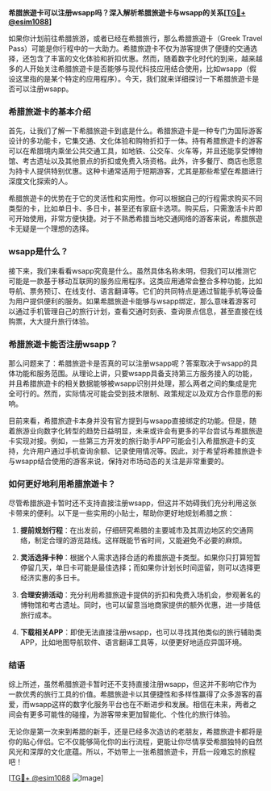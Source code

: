 **希腊旅遊卡可以注册wsapp吗？深入解析希腊旅遊卡与wsapp的关系[[TG💪+ @esim1088](https://t.me/s/esim1088)]**

如果你计划前往希腊旅游，或者已经在希腊旅行，那么希腊旅遊卡（Greek Travel Pass）可能是你行程中的一大助力。希腊旅遊卡不仅为游客提供了便捷的交通选择，还包含了丰富的文化体验和折扣优惠。然而，随着数字化时代的到来，越来越多的人开始关注希腊旅遊卡是否能够与现代科技应用结合使用，比如wsapp（假设这里指的是某个特定的应用程序）。今天，我们就来详细探讨一下希腊旅遊卡是否可以注册wsapp。

### 希腊旅遊卡的基本介绍

首先，让我们了解一下希腊旅遊卡到底是什么。希腊旅遊卡是一种专门为国际游客设计的多功能卡，它集交通、文化体验和购物折扣于一体。持有希腊旅遊卡的游客可以在希腊境内乘坐公共交通工具，如地铁、公交车、火车等，并且还能享受博物馆、考古遗址以及其他景点的折扣或免费入场资格。此外，许多餐厅、商店也愿意为持卡人提供特别优惠。这种卡通常适用于短期游客，尤其是那些希望在希腊进行深度文化探索的人。

希腊旅遊卡的优势在于它的灵活性和实用性。你可以根据自己的行程需求购买不同类型的卡，比如单日卡、多日卡，甚至还有家庭卡选项。购买后，只需激活卡片即可开始使用，非常方便快捷。对于不熟悉希腊当地交通网络的游客来说，希腊旅遊卡无疑是一个理想的选择。

### wsapp是什么？

接下来，我们来看看wsapp究竟是什么。虽然具体名称未明，但我们可以推测它可能是一款基于移动互联网的服务应用程序。这类应用通常会整合多种功能，比如导航、票务预订、在线支付、语言翻译等。它们的共同特点是通过智能手机等设备为用户提供便利的服务。如果希腊旅遊卡能够与wsapp绑定，那么意味着游客可以通过手机管理自己的旅行计划，查看交通时刻表、查询景点信息，甚至直接在线购票，大大提升旅行体验。

### 希腊旅遊卡能否注册wsapp？

那么问题来了：希腊旅遊卡是否真的可以注册wsapp呢？答案取决于wsapp的具体功能和服务范围。从理论上讲，只要wsapp具备支持第三方服务接入的功能，并且希腊旅遊卡的相关数据能够被wsapp识别并处理，那么两者之间的集成是完全可行的。然而，实际情况可能会受到技术限制、政策规定以及双方合作意愿的影响。

目前来看，希腊旅遊卡本身并没有官方提到与wsapp直接绑定的功能。但是，随着旅游业向数字化转型的趋势日益明显，未来或许会有更多的平台尝试与希腊旅遊卡实现对接。例如，一些第三方开发的旅行助手APP可能会引入希腊旅遊卡的支持，允许用户通过手机查询余额、记录使用情况等。因此，对于希望将希腊旅遊卡与wsapp结合使用的游客来说，保持对市场动态的关注是非常重要的。

### 如何更好地利用希腊旅遊卡？

尽管希腊旅遊卡暂时还不支持直接注册wsapp，但这并不妨碍我们充分利用这张卡带来的便利。以下是一些实用的小贴士，帮助你更好地规划希腊之旅：

1. **提前规划行程**：在出发前，仔细研究希腊的主要城市及其周边地区的交通网络，制定合理的游览路线。这样既能节省时间，又能避免不必要的麻烦。
   
2. **灵活选择卡种**：根据个人需求选择合适的希腊旅遊卡类型。如果你只打算短暂停留几天，单日卡可能是最佳选择；而如果你计划长时间逗留，则可以选择更经济实惠的多日卡。

3. **合理安排活动**：充分利用希腊旅遊卡提供的折扣和免费入场机会，参观著名的博物馆和考古遗址。同时，也可以留意当地商家提供的额外优惠，进一步降低旅行成本。

4. **下载相关APP**：即使无法直接注册wsapp，也可以寻找其他类似的旅行辅助类APP，比如地图导航软件、语言翻译工具等，以便更好地适应异国环境。

### 结语

综上所述，虽然希腊旅遊卡暂时还不支持直接注册wsapp，但这并不影响它作为一款优秀的旅行工具的价值。希腊旅遊卡以其便捷性和多样性赢得了众多游客的喜爱，而wsapp这样的数字化服务平台也在不断进步和发展。相信在未来，两者之间会有更多可能性的碰撞，为游客带来更加智能化、个性化的旅行体验。

无论你是第一次来到希腊的新手，还是已经多次造访的老朋友，希腊旅遊卡都将是你的贴心伴侣。它不仅能够简化你的出行流程，更能让你尽情享受希腊独特的自然风光和深厚的文化底蕴。所以，不妨带上一张希腊旅遊卡，开启一段难忘的旅程吧！

[[TG💪+ @esim1088](https://t.me/s/esim1088) ![Image](https://i.postimg.cc/4NQfJmqS/Snipaste-2025-05-13-00-14-12.png)]